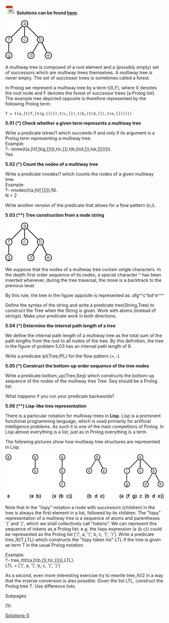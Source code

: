 
![](prolog-program.gif) **Solutions can be found
[here](http://sites.google.com/site/prologsite/prolog-problems/5/solutions-5).**

![](p70.gif)

A multiway tree is composed of a root element and a (possibly empty) set
of successors which are multiway trees themselves. A multiway tree is
never empty. The set of successor trees is sometimes called a forest.

In Prolog we represent a multiway tree by a term t(X,F), where X denotes
the root node and F denotes the forest of successor trees (a Prolog
list). The example tree depicted opposite is therefore represented by
the following Prolog term:

    T = t(a,[t(f,[t(g,[])]),t(c,[]),t(b,[t(d,[]),t(e,[])])])

**5.01 (\*) Check whether a given term represents a multiway tree**

Write a predicate istree/1 which succeeds if and only if its argument is
a Prolog term representing a multiway tree.  
Example:  
?-
istree(t(a,\[t(f,\[t(g,\[\])\]),t(c,\[\]),t(b,\[t(d,\[\]),t(e,\[\])\])\])).  
Yes

**5.02 (\*) Count the nodes of a multiway tree**

Write a predicate nnodes/1 which counts the nodes of a given multiway
tree.  
Example:  
?- nnodes(t(a,\[t(f,\[\])\]),N).  
N = 2

Write another version of the predicate that allows for a flow pattern
(o,i).

**5.03 (\*\*) Tree construction from a node string**

![](p70.gif)

We suppose that the nodes of a multiway tree contain single characters.
In the depth-first order sequence of its nodes, a special character ^
has been inserted whenever, during the tree traversal, the move is a
backtrack to the previous level.

By this rule, the tree in the figure opposite is represented as:
afg^^c^bd^e^^^

Define the syntax of the string and write a predicate tree(String,Tree)
to construct the Tree when the String is given. Work with atoms (instead
of strings). Make your predicate work in both directions.

**5.04 (\*) Determine the internal path length of a tree**

We define the internal path length of a multiway tree as the total sum
of the path lengths from the root to all nodes of the tree. By this
definition, the tree in the figure of problem 5.03 has an internal path
length of 9.

Write a predicate ipl(Tree,IPL) for the flow pattern (+,-).

**5.05 (\*) Construct the bottom-up order sequence of the tree nodes**

Write a predicate bottom_up(Tree,Seq) which constructs the bottom-up
sequence of the nodes of the multiway tree Tree. Seq should be a Prolog
list.

What happens if you run your predicate backwords?

**5.06 (\*\*) Lisp-like tree representation**

There is a particular notation for multiway trees in **Lisp**. Lisp is a
prominent functional programming language, which is used primarily for
artificial intelligence problems. As such it is one of the main
competitors of Prolog. In Lisp almost everything is a list, just as in
Prolog everything is a term.

The following pictures show how multiway tree structures are represented
in Lisp.

![](p73.png)

Note that in the "lispy" notation a node with successors (children) in
the tree is always the first element in a list, followed by its
children. The "lispy" representation of a multiway tree is a sequence of
atoms and parentheses '(' and ')', which we shall collectively call
"tokens". We can represent this sequence of tokens as a Prolog list;
e.g. the lispy expression (a (b c)) could be represented as the Prolog
list \['(', a, '(', b, c, ')', ')'\]. Write a predicate tree_ltl(T,LTL)
which constructs the "lispy token list" LTL if the tree is given as term
T in the usual Prolog notation.

Example:  
?- tree_ltl(t(a,\[t(b,\[\]),t(c,\[\])\]),LTL).  
LTL = \['(', a, '(', b, c, ')', ')'\]

As a second, even more interesting exercise try to rewrite tree_ltl/2 in
a way that the inverse conversion is also possible: Given the list LTL,
construct the Prolog tree T. Use difference lists.


Subpages

(1):

<a href="/site/prologsite/prolog-problems/5/solutions-5"
dir="ltr">Solutions-5</a>
